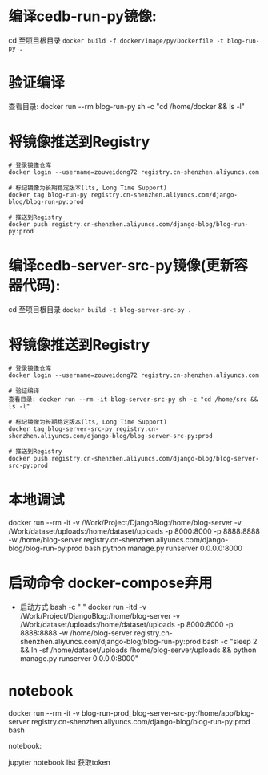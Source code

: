 

# 编译cedb-run-py镜像: 
cd 至项目根目录 
`docker build -f docker/image/py/Dockerfile -t blog-run-py .`

# 验证编译
查看目录: docker run --rm blog-run-py sh -c "cd /home/docker && ls -l"

# 将镜像推送到Registry
```
# 登录镜像仓库
docker login --username=zouweidong72 registry.cn-shenzhen.aliyuncs.com

# 标记镜像为长期稳定版本(lts, Long Time Support)
docker tag blog-run-py registry.cn-shenzhen.aliyuncs.com/django-blog/blog-run-py:prod

# 推送到Registry
docker push registry.cn-shenzhen.aliyuncs.com/django-blog/blog-run-py:prod
```


# 编译cedb-server-src-py镜像(更新容器代码): 
cd 至项目根目录 
`docker build -t blog-server-src-py .`

# 将镜像推送到Registry
```
# 登录镜像仓库
docker login --username=zouweidong72 registry.cn-shenzhen.aliyuncs.com

# 验证编译
查看目录: docker run --rm -it blog-server-src-py sh -c "cd /home/src && ls -l"

# 标记镜像为长期稳定版本(lts, Long Time Support)
docker tag blog-server-src-py registry.cn-shenzhen.aliyuncs.com/django-blog/blog-server-src-py:prod

# 推送到Registry
docker push registry.cn-shenzhen.aliyuncs.com/django-blog/blog-server-src-py:prod
```


# 本地调试
docker run --rm -it  -v /Work/Project/DjangoBlog:/home/blog-server -v /Work/dataset/uploads:/home/dataset/uploads -p 8000:8000 -p 8888:8888 -w /home/blog-server registry.cn-shenzhen.aliyuncs.com/django-blog/blog-run-py:prod bash
python manage.py runserver 0.0.0.0:8000


# 启动命令   docker-compose弃用
* 启动方式 bash -c " "
docker run -itd -v /Work/Project/DjangoBlog:/home/blog-server -v /Work/dataset/uploads:/home/dataset/uploads -p 8000:8000 -p 8888:8888 -w /home/blog-server registry.cn-shenzhen.aliyuncs.com/django-blog/blog-run-py:prod  bash -c "sleep 2 && ln -sf /home/dataset/uploads  /home/blog-server/uploads  && python manage.py runserver 0.0.0.0:8000"



# notebook
docker run --rm -it -v blog-run-prod_blog-server-src-py:/home/app/blog-server registry.cn-shenzhen.aliyuncs.com/django-blog/blog-run-py:prod bash

notebook:

jupyter notebook list 获取token
